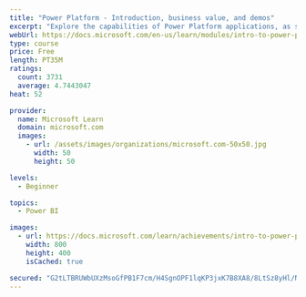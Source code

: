 ```yaml
---
title: "Power Platform - Introduction, business value, and demos"
excerpt: "Explore the capabilities of Power Platform applications, as seen in demonstrations and customer case studies."
webUrl: https://docs.microsoft.com/en-us/learn/modules/intro-to-power-platform-mba/
type: course
price: Free
length: PT35M
ratings:
  count: 3731
  average: 4.7443047
heat: 52

provider:
  name: Microsoft Learn
  domain: microsoft.com
  images:
    - url: /assets/images/organizations/microsoft.com-50x50.jpg
      width: 50
      height: 50

levels:
  - Beginner

topics:
  - Power BI

images:
  - url: https://docs.microsoft.com/learn/achievements/intro-to-power-platform-social.png
    width: 800
    height: 400
    isCached: true

secured: "G2tLTBRUWbUXzMsoGfPB1F7cm/H4SgnOPF1lqKP3jxK7B8XA8/8LtSz8yHl/NP+US8RSkm73JGdMkDvNYaGCAo+vnQkLx+xwViyk6GMkf+TNwALjRLSmrQrFy/tVae4xMcNWdMWPrvQ7X3e17CXhIH3GtsyC0fKDsVN2m6RR850TdtWmP2PRnLNG42wRSUm5SL2HVZ5qHmeZQHJt8Ml1A+L2QPzz+Ln9YRpjjggT2/9oWT2E6iFlPT/WnGlxd/Sn53lQPfnkNo+LOmE8jaKIYgHUBDkKVf2mFYJVQ5cuKbm8/H91hMoZnQC9IV0eXsHyZhkyQ0iGoT2ozPMp0Lqldlaiw1/0aCtezF50Fbj/q4BbESQfdrMx7INcC+8WW1bCV+t/iK37v8dkGqFLnZUGTBTz2C+QAerF6e4vLlB+5BQ=;Fw1QIggKuFVX0FtkiA9y3A=="
---
```



